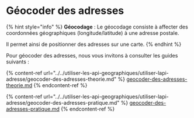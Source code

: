# Géocoder des adresses

{% hint style="info" %}
**Géocodage** : Le géocodage consiste à affecter des coordonnées géographiques (longitude/latitude) à une adresse postale.

Il permet ainsi de positionner des adresses sur une carte.
{% endhint %}

Pour géocoder des adresses, nous vous invitons à consulter les guides suivants :&#x20;

{% content-ref url="../../utiliser-les-api-geographiques/utiliser-lapi-adresse/geocoder-des-adresses-theorie.md" %}
[geocoder-des-adresses-theorie.md](../../utiliser-les-api-geographiques/utiliser-lapi-adresse/geocoder-des-adresses-theorie.md)
{% endcontent-ref %}

{% content-ref url="../../utiliser-les-api-geographiques/utiliser-lapi-adresse/geocoder-des-adresses-pratique.md" %}
[geocoder-des-adresses-pratique.md](../../utiliser-les-api-geographiques/utiliser-lapi-adresse/geocoder-des-adresses-pratique.md)
{% endcontent-ref %}

